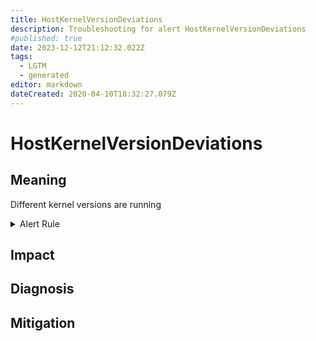 ```yaml
---
title: HostKernelVersionDeviations
description: Troubleshooting for alert HostKernelVersionDeviations
#published: true
date: 2023-12-12T21:12:32.022Z
tags: 
  - LGTM
  - generated
editor: markdown
dateCreated: 2020-04-10T18:32:27.079Z
---
```


# HostKernelVersionDeviations

## Meaning
[//]: # "Short paragraph that explains what the alert means"
Different kernel versions are running

<details>
  <summary>Alert Rule</summary>

{{% rule "host-and-hardware/node-exporter.yml" "HostKernelVersionDeviations" %}}

<!-- Rule when generated

```yaml
alert: HostKernelVersionDeviations
expr: (count(sum(label_replace(node_uname_info, "kernel", "$1", "release", "([0-9]+.[0-9]+.[0-9]+).*")) by (kernel)) > 1) * on(instance) group_left (nodename) node_uname_info{nodename=~".+"}
for: 6h
labels:
    severity: warning
annotations:
    summary: Host kernel version deviations (instance {{ $labels.instance }})
    description: |-
        Different kernel versions are running
          VALUE = {{ $value }}
          LABELS = {{ $labels }}
    runbook: https://github.com/srerun/prometheus-alerts/blob/main/content/runbooks/node-exporter/HostKernelVersionDeviations.md

```

-->

</details>


## Impact
[//]: # "What could / will happen if the alert is not addressed"



## Diagnosis
[//]: # "Steps to take to identify the cause of the problem"



## Mitigation
[//]: # "The steps necessary to resolve the alert"
